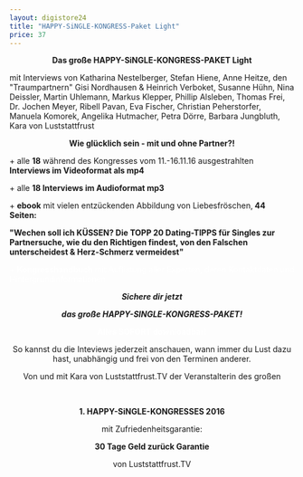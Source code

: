 ```yaml
---
layout: digistore24
title: "HAPPY-SiNGLE-KONGRESS-Paket Light"
price: 37
---
```

<p style="text-align:center;"><strong>Das gro&#xDF;e HAPPY-SiNGLE-KONGRESS-PAKET Light<br></strong></p>
<p>mit Interviews von Katharina Nestelberger, Stefan Hiene, Anne Heitze, den &quot;Traumpartnern&quot; Gisi Nordhausen &amp; Heinrich Verboket, Susanne H&#xFC;hn, Nina Deissler, Martin Uhlemann, Markus Klepper, Phillip Alsleben, Thomas Frei, Dr. Jochen Meyer, Ribell Pavan, Eva Fischer, Christian Peherstorfer, Manuela Komorek, Angelika Hutmacher, Petra D&#xF6;rre, Barbara Jungbluth, Kara von Luststattfrust</p>
<p style="text-align:center;"><strong>Wie gl&#xFC;cklich sein - mit und ohne Partner?!</strong></p>
<p>+ alle <strong>18</strong> w&#xE4;hrend des Kongresses vom 11.-16.11.16 ausgestrahlten <strong>Interviews im Videoformat als mp4</strong></p>
<p>+ alle <strong>18 Interviews im Audioformat mp3</strong></p>
<p>+ <strong>ebook</strong> mit vielen entz&#xFC;ckenden Abbildung von Liebesfr&#xF6;schen,<strong> 44 Seiten:</strong></p>
<p><strong>&quot;Wechen soll ich K&#xDC;SSEN? Die TOPP 20 Dating-TIPPS f&#xFC;r Singles zur Partnersuche, wie du den Richtigen findest, von den Falschen unterscheidest &amp; Herz-Schmerz vermeidest&quot;</strong></p>
<p><span style="color:#ffffff;">+ <strong>Kongresshandbuch</strong> mit Auflistung aller Experten, deren Kontaktdaten und Hintergrundinformationen</span></p>
<p style="text-align:center;"><strong><em>Sichere dir jetzt </em></strong></p>
<p style="text-align:center;"><strong><em>das gro&#xDF;e HAPPY-SINGLE-KONGRESS-PAKET!</em></strong></p>
<p style="text-align:center;"><span style="color:#ffffff;"><strong>Alles SOFORT downloadbar!</strong></span></p>
<p style="text-align:center;">So kannst du die Inteviews jederzeit anschauen, wann immer du Lust dazu hast, unabh&#xE4;ngig und frei von den Terminen anderer.</p>
<p style="text-align:center;">Von und mit Kara von Luststattfrust.TV der Veranstalterin des gro&#xDF;en</p>
<p style="text-align:center;">&#xA0;</p>
<p style="text-align:center;"><strong>1. HAPPY-SiNGLE-KONGRESSES 2016</strong></p>
<p style="text-align:center;">mit Zufriedenheitsgarantie:</p>
<p style="text-align:center;"><strong>30 Tage Geld zur&#xFC;ck Garantie</strong></p>
<p style="text-align:center;">von Luststattfrust.TV</p>
<p>&#xA0;</p>
<p>&#xA0;</p>